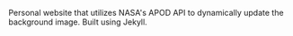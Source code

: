 Personal website that utilizes NASA's APOD API to dynamically update the background image. Built using Jekyll.
